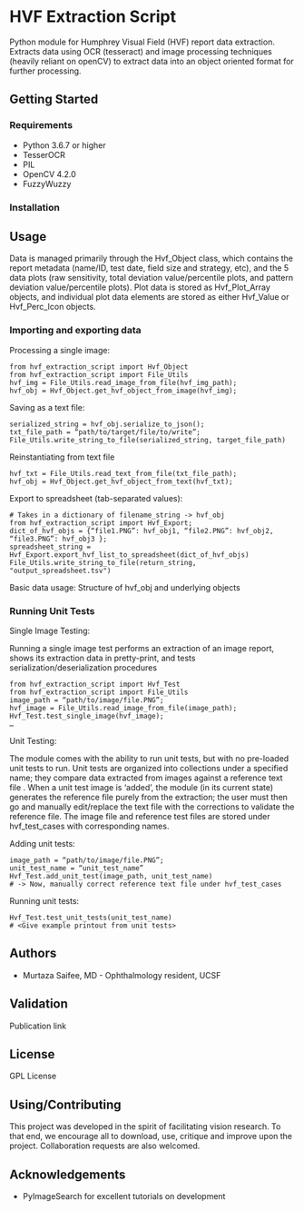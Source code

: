 # HVF Extraction Script

Python module for Humphrey Visual Field (HVF) report data extraction. Extracts data using OCR (tesseract) and image processing techniques (heavily reliant on openCV) to extract data into an object oriented format for further processing.

## Getting Started

### Requirements
- Python 3.6.7 or higher
- TesserOCR
- PIL
- OpenCV 4.2.0
- FuzzyWuzzy

### Installation

## Usage

Data is managed primarily through the Hvf_Object class, which contains the report metadata (name/ID, test date, field size and strategy, etc), and the 5 data plots (raw sensitivity, total deviation value/percentile plots, and pattern deviation value/percentile plots). Plot data is stored as Hvf_Plot_Array objects, and individual plot data elements are stored as either Hvf_Value or Hvf_Perc_Icon objects.

### Importing and exporting data

Processing a single image:

```shell
from hvf_extraction_script import Hvf_Object
from hvf_extraction_script import File_Utils
hvf_img = File_Utils.read_image_from_file(hvf_img_path);
hvf_obj = Hvf_Object.get_hvf_object_from_image(hvf_img);
```

Saving as a text file:
```shell
serialized_string = hvf_obj.serialize_to_json();
txt_file_path = “path/to/target/file/to/write”;
File_Utils.write_string_to_file(serialized_string, target_file_path)
```

Reinstantiating from text file
```shell
hvf_txt = File_Utils.read_text_from_file(txt_file_path);
hvf_obj = Hvf_Object.get_hvf_object_from_text(hvf_txt);
```

Export to spreadsheet (tab-separated values):
```shell
# Takes in a dictionary of filename_string -> hvf_obj
from hvf_extraction_script import Hvf_Export;
dict_of_hvf_objs = {“file1.PNG”: hvf_obj1, “file2.PNG”: hvf_obj2, “file3.PNG”: hvf_obj3 };
spreadsheet_string = Hvf_Export.export_hvf_list_to_spreadsheet(dict_of_hvf_objs)
File_Utils.write_string_to_file(return_string, "output_spreadsheet.tsv")
```

Basic data usage:
Structure of hvf_obj and underlying objects


### Running Unit Tests

Single Image Testing:

Running a single image test performs an extraction of an image report, shows its extraction data in pretty-print, and tests serialization/deserialization procedures

```shell
from hvf_extraction_script import Hvf_Test
from hvf_extraction_script import File_Utils
image_path = “path/to/image/file.PNG”;
hvf_image = File_Utils.read_image_from_file(image_path);
Hvf_Test.test_single_image(hvf_image);
…
```

Unit Testing:

The module comes with the ability to run unit tests, but with no pre-loaded unit tests to run. Unit tests are organized into collections under a specified name; they compare data extracted from images against a reference text file . When a unit test image is ‘added’, the module (in its current state) generates the reference file purely from the extraction; the user must then go and manually edit/replace the text file with the corrections to validate the reference file. The image file and reference test files are stored under hvf_test_cases with corresponding names.

Adding unit tests:

```shell
image_path = “path/to/image/file.PNG”;
unit_test_name = “unit_test_name”
Hvf_Test.add_unit_test(image_path, unit_test_name)
# -> Now, manually correct reference text file under hvf_test_cases
```

Running unit tests:
```shell
Hvf_Test.test_unit_tests(unit_test_name)
# <Give example printout from unit tests>
```

## Authors
- Murtaza Saifee, MD - Ophthalmology resident, UCSF

## Validation
Publication link

## License
GPL License

## Using/Contributing
This project was developed in the spirit of facilitating vision research. To that end, we encourage all to download, use, critique and improve upon the project. Collaboration requests are also welcomed.

## Acknowledgements
- PyImageSearch for excellent tutorials on development
